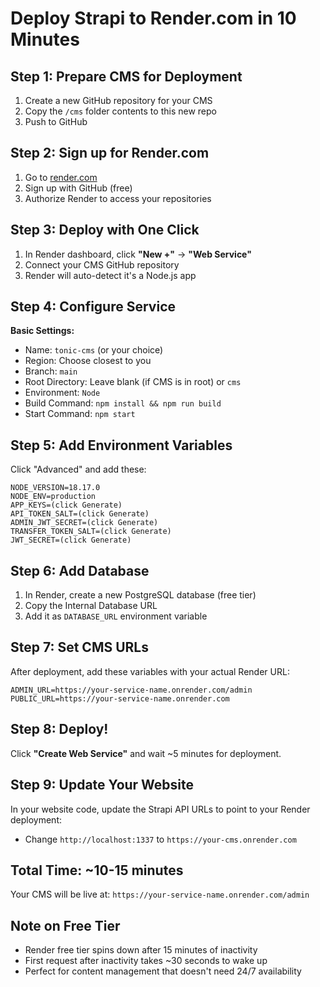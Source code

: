 # Deploy Strapi to Render.com in 10 Minutes

## Step 1: Prepare CMS for Deployment

1. Create a new GitHub repository for your CMS
2. Copy the `/cms` folder contents to this new repo
3. Push to GitHub

## Step 2: Sign up for Render.com

1. Go to [render.com](https://render.com)
2. Sign up with GitHub (free)
3. Authorize Render to access your repositories

## Step 3: Deploy with One Click

1. In Render dashboard, click **"New +"** → **"Web Service"**
2. Connect your CMS GitHub repository
3. Render will auto-detect it's a Node.js app

## Step 4: Configure Service

**Basic Settings:**
- Name: `tonic-cms` (or your choice)
- Region: Choose closest to you
- Branch: `main`
- Root Directory: Leave blank (if CMS is in root) or `cms`
- Environment: `Node`
- Build Command: `npm install && npm run build`
- Start Command: `npm start`

## Step 5: Add Environment Variables

Click "Advanced" and add these:

```
NODE_VERSION=18.17.0
NODE_ENV=production
APP_KEYS=(click Generate)
API_TOKEN_SALT=(click Generate)
ADMIN_JWT_SECRET=(click Generate)
TRANSFER_TOKEN_SALT=(click Generate)
JWT_SECRET=(click Generate)
```

## Step 6: Add Database

1. In Render, create a new PostgreSQL database (free tier)
2. Copy the Internal Database URL
3. Add it as `DATABASE_URL` environment variable

## Step 7: Set CMS URLs

After deployment, add these variables with your actual Render URL:
```
ADMIN_URL=https://your-service-name.onrender.com/admin
PUBLIC_URL=https://your-service-name.onrender.com
```

## Step 8: Deploy!

Click **"Create Web Service"** and wait ~5 minutes for deployment.

## Step 9: Update Your Website

In your website code, update the Strapi API URLs to point to your Render deployment:
- Change `http://localhost:1337` to `https://your-cms.onrender.com`

## Total Time: ~10-15 minutes

Your CMS will be live at: `https://your-service-name.onrender.com/admin`

## Note on Free Tier
- Render free tier spins down after 15 minutes of inactivity
- First request after inactivity takes ~30 seconds to wake up
- Perfect for content management that doesn't need 24/7 availability